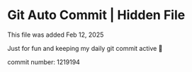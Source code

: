 # Git Auto Commit | Hidden File

This file was added Feb 12, 2025

Just for fun and keeping my daily git commit active 🤪

commit number: 1219194
